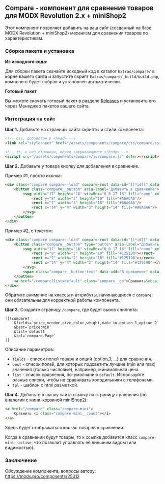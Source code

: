 ## Compare - компонент для сравнения товаров для MODX Revolution 2.x + miniShop2

Этот компонент позволяет добавить на ваш сайт (созданный на базе MODX Revolution + miniShop2)
механизм для сравнения товаров по характеристикам.

### Сборка пакета и установка

**Из исходного кода:**

Для сборки пакета скачайте исходный код в каталог ```Extras/compare/```
в корне вашего сайта и запустите скрипт ```Extras/compare/_build/build.php```, 
компонент будет собран и установлен автоматически.

**Готовый пакет**

Вы можете скачать готовый пакет в разделе [Releases](https://github.com/createit-ru/modx-compare/releases) 
и установить его через Менеджер пакетов вашего сайта.

### Интеграция на сайт

**Шаг 1.** Добавьте на страницы сайта скрипты и стили компонента:
```html
<!-- css, добавляем в <head> -->
<link rel="stylesheet" href="/assets/components/compare/css/compare.css">

<!-- js, в низ страницы, перед закрывающимся </body> -->
<script src="/assets/components/compare/js/compare.js" defer></script>
```

**Шаг 2.** Добавьте у товара кнопку для добавления в сравнение.

Пример #1, просто иконка:
```html
<div class="compare compare--load" compare-root data-id="[[*id]]" data-list="default">
    <button class="compare__button" aria-label="Добавить в сравнение">
        <svg width="17" height="18" viewBox="0 0 17 18" fill="none" xmlns="http://www.w3.org/2000/svg">
            <rect y="8" width="3" height="10" fill="#A6A6A6"/>
            <rect x="7" width="3" height="18" fill="#A6A6A6"/>
            <rect x="14" y="4" width="3" height="14" fill="#A6A6A6"/>
        </svg>
    </button>
</div>
```
Пример #2, с текстом:
```html
<div class="compare compare--load" compare-root data-id="[[*id]]" data-list="default">
    <button class="compare__button" type="button" aria-label="Добавить в сравнение">
        <svg width="17" height="18" viewBox="0 0 17 18" fill="none" xmlns="http://www.w3.org/2000/svg">
            <rect y="8" width="2" height="10" fill="#125190"></rect>
            <rect x="7" width="2" height="18" fill="#125190"></rect>
            <rect x="14" y="4" width="2" height="14" fill="#125190"></rect>
        </svg>
        <span class="compare__button-text" data-add="В сравнение" data-remove="В сравнении">В сравнение</span>
    </button>
    <a href="/compare?list=default" class="compare__go">Сравнить&nbsp;(<span class="compare__count"></span>)</a>
</div>
```

Обратите внимание на классы и аттрибуты, начинающиеся с ```compare```, они обязательны для корректной работы компонента.

**Шаг 3.** Создайте страницу ```/compare```, где будет вызов сниппета:
```
[[!compare?
    &fields=`price,vendor,size,color,weight,made_in,option_1,option_2`
    &best=`price:min`
    &list=`default`
    &tpl=`compare.Page`
]]
```

Описание параметров:
* ```fields``` - список полей товара и опций (option_1, ...) для сравнения.
* ```best``` - список полей, для которых подсветить лучшие (min или max) значения (только числовые), например, минимальная цена.
* ```list``` - список сравнения, по-умолчанию ```default```. Используйте разные списки, чтобы не сравнивать холодильники с телефонами.
* ```tpl``` - шаблон с html разметкой.

**Шаг 4.** Добавьте в шапку сайта ссылку на страницу сравнения (по аналогии с мини-корзиной miniShop2):

```html
<a href="/compare" class="compare-mini">
    Сравнить <i class="compare-mini__count"></i>
</a>
```
Здесь будет отображаться кол-во товаров в сравнении.

Когда в сравнении будут товары, то к ссылке добавится класс ```compare-mini--active```, что позволит управлять её внешним видом (или видимостью).

### Заключение

Обсуждение компонента, вопросы автору: https://modx.pro/components/25312